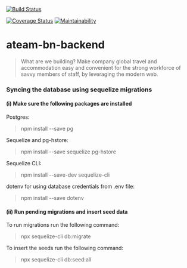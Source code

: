 [![Build Status](https://travis-ci.org/Stackup-Rwanda/ateam-bn-backend.svg?branch=develop)](https://travis-ci.org/Stackup-Rwanda/ateam-bn-backend)

[![Coverage Status](https://coveralls.io/repos/github/Stackup-Rwanda/ateam-bn-backend/badge.svg?branch=ft-logout-endpoint-%23170766088)](https://coveralls.io/github/Stackup-Rwanda/ateam-bn-backend?branch=ft-logout-endpoint-%23170766088)
[![Maintainability](https://api.codeclimate.com/v1/badges/816cc6aa5f0b3b9179cf/maintainability)](https://codeclimate.com/github/Stackup-Rwanda/ateam-bn-backend/maintainability)

# ateam-bn-backend
> What are we building?
Make company global travel and accommodation easy and convenient for the strong workforce of savvy members of staff, by leveraging the modern web.


### Syncing the database using sequelize migrations
#### (i) Make sure the following packages are installed

Postgres:
>npm install --save pg

Sequelize and pg-hstore:
>npm install --save sequelize pg-hstore

Sequelize CLI:
>npm install --save-dev sequelize-cli

dotenv for using database credentials from .env file:
>npm install --save dotenv

#### (ii) Run pending migrations and insert seed data

To run migrations run the following command:
>npx sequelize-cli db:migrate

To insert the seeds run the following command:
>npx sequelize-cli db:seed:all
